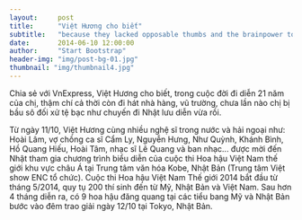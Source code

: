 ```yaml
---
layout:     post
title:      "Việt Hương cho biết"
subtitle:   "because they lacked opposable thumbs and the brainpower to build a space program."
date:       2014-06-10 12:00:00
author:     "Start Bootstrap"
header-img: "img/post-bg-01.jpg"
thumbnail: "img/thumbnail4.jpg"
---
```


Chia sẻ với VnExpress, Việt Hương cho biết, trong cuộc đời đi diễn 21 năm của chị, thậm chí cả thời còn đi hát nhà hàng, vũ trường, chưa lần nào chị bị bầu sô đối xử tệ bạc như chuyến đi Nhật lưu diễn vừa rồi.

Từ ngày 11/10, Việt Hương cùng nhiều nghệ sĩ trong nước và hải ngoại như: Hoài Lâm, vợ chồng ca sĩ Cẩm Ly, Nguyễn Hưng, Như Quỳnh, Khánh Bình, Hồ Quang Hiếu, Hoài Tâm, nhạc sĩ Lê Quang và ban nhạc... được mời đến Nhật tham gia chương trình biểu diễn của cuộc thi Hoa hậu Việt Nam thế giới khu vực châu Á tại Trung tâm văn hóa Kobe, Nhật Bản (Trung tâm Việt show ENC tổ chức). Cuộc thi Hoa hậu Việt Nam Thế giới 2014 bắt đầu từ tháng 5/2014, quy tụ 200 thí sinh đến từ Mỹ, Nhật Bản và Việt Nam. Sau hơn 4 tháng diễn ra, có 9 hoa hậu đăng quang tại các tiểu bang Mỹ và Nhật Bản bước vào đêm trao giải ngày 12/10 tại Tokyo, Nhật Bản.